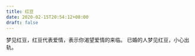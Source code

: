 ```yaml
---
title: 红豆
date: 2020-02-15T20:54:12+08:00
draft: false
---
```


梦见红豆，红豆代表爱情，表示你渴望爱情的来临。
已婚的人梦见红豆，小心出轨。
